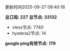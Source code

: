 更新时间2025-09-27 09:40:18

**总订阅: 227**
**总节点: 33132**
- vless节点: 7740
- hysteria2节点: 14

**google ping有效节点: 179**
